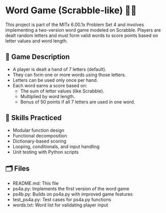# Word Game (Scrabble-like) 🎯🔠

This project is part of the MITx 6.00.1x Problem Set 4 and involves implementing a two-version word game modeled on Scrabble. Players are dealt random letters and must form valid words to score points based on letter values and word length.

## 📌 Game Description

- A player is dealt a hand of 7 letters (default).
- They can form one or more words using those letters.
- Letters can be used only once per hand.
- Each word earns a score based on:
  - The sum of letter values (like Scrabble).
  - Multiplied by word length.
  - Bonus of 50 points if all 7 letters are used in one word.

## 🧠 Skills Practiced

- Modular function design
- Functional decomposition
- Dictionary-based scoring
- Looping, conditionals, and input handling
- Unit testing with Python scripts

## 🗂️ Files

- README.md: This file
- ps4a.py: Implements the first version of the word game
- ps4b.py: Builds on ps4a.py with improved game features
- test_ps4a.py: Test cases for ps4a.py functions
- words.txt: Word list for validating player input
